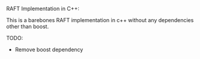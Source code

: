 RAFT Implementation in C++:

This is a barebones RAFT implementation in c++ without any dependencies other than boost.






TODO:

* Remove boost dependency

